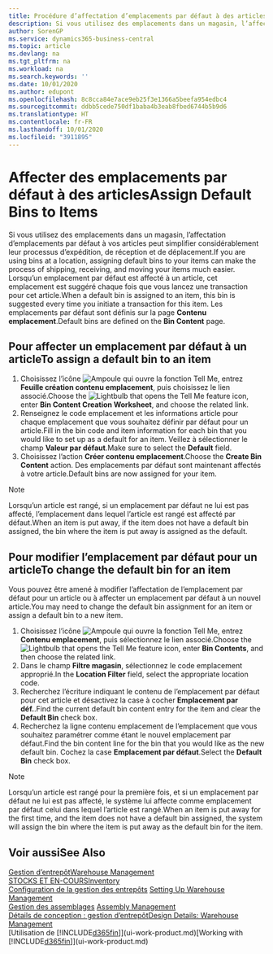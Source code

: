 ```yaml
---
title: Procédure d’affectation d’emplacements par défaut à des articles | Microsoft Docs
description: Si vous utilisez des emplacements dans un magasin, l’affectation d’emplacements par défaut à vos articles peut simplifier considérablement leur processus d’expédition, de réception et de déplacement. Lorsqu’un emplacement par défaut est affecté à un article, cet emplacement est suggéré chaque fois que vous lancez une transaction pour cet article.
author: SorenGP
ms.service: dynamics365-business-central
ms.topic: article
ms.devlang: na
ms.tgt_pltfrm: na
ms.workload: na
ms.search.keywords: ''
ms.date: 10/01/2020
ms.author: edupont
ms.openlocfilehash: 8c8cca84e7ace9eb25f3e1366a5beefa954edbc4
ms.sourcegitcommit: ddbb5cede750df1baba4b3eab8fbed6744b5b9d6
ms.translationtype: HT
ms.contentlocale: fr-FR
ms.lasthandoff: 10/01/2020
ms.locfileid: "3911895"
---
```

# <a name="assign-default-bins-to-items"></a><span data-ttu-id="b38ab-104">Affecter des emplacements par défaut à des articles</span><span class="sxs-lookup"><span data-stu-id="b38ab-104">Assign Default Bins to Items</span></span>
<span data-ttu-id="b38ab-105">Si vous utilisez des emplacements dans un magasin, l’affectation d’emplacements par défaut à vos articles peut simplifier considérablement leur processus d’expédition, de réception et de déplacement.</span><span class="sxs-lookup"><span data-stu-id="b38ab-105">If you are using bins at a location, assigning default bins to your items can make the process of shipping, receiving, and moving your items much easier.</span></span> <span data-ttu-id="b38ab-106">Lorsqu’un emplacement par défaut est affecté à un article, cet emplacement est suggéré chaque fois que vous lancez une transaction pour cet article.</span><span class="sxs-lookup"><span data-stu-id="b38ab-106">When a default bin is assigned to an item, this bin is suggested every time you initiate a transaction for this item.</span></span> <span data-ttu-id="b38ab-107">Les emplacements par défaut sont définis sur la page **Contenu emplacement**.</span><span class="sxs-lookup"><span data-stu-id="b38ab-107">Default bins are defined on the **Bin Content** page.</span></span>  

## <a name="to-assign-a-default-bin-to-an-item"></a><span data-ttu-id="b38ab-108">Pour affecter un emplacement par défaut à un article</span><span class="sxs-lookup"><span data-stu-id="b38ab-108">To assign a default bin to an item</span></span>
1.  <span data-ttu-id="b38ab-109">Choisissez l’icône ![Ampoule qui ouvre la fonction Tell Me](media/ui-search/search_small.png "Dites-moi ce que vous voulez faire"), entrez **Feuille création contenu emplacement**, puis choisissez le lien associé.</span><span class="sxs-lookup"><span data-stu-id="b38ab-109">Choose the ![Lightbulb that opens the Tell Me feature](media/ui-search/search_small.png "Tell me what you want to do") icon, enter **Bin Content Creation Worksheet**, and choose the related link.</span></span>  
2.  <span data-ttu-id="b38ab-110">Renseignez le code emplacement et les informations article pour chaque emplacement que vous souhaitez définir par défaut pour un article.</span><span class="sxs-lookup"><span data-stu-id="b38ab-110">Fill in the bin code and item information for each bin that you would like to set up as a default for an item.</span></span> <span data-ttu-id="b38ab-111">Veillez à sélectionner le champ **Valeur par défaut**.</span><span class="sxs-lookup"><span data-stu-id="b38ab-111">Make sure to select the **Default** field.</span></span>  
3.  <span data-ttu-id="b38ab-112">Choisissez l’action **Créer contenu emplacement**.</span><span class="sxs-lookup"><span data-stu-id="b38ab-112">Choose the **Create Bin Content** action.</span></span> <span data-ttu-id="b38ab-113">Des emplacements par défaut sont maintenant affectés à votre article.</span><span class="sxs-lookup"><span data-stu-id="b38ab-113">Default bins are now assigned for your item.</span></span>  

> [!NOTE]  
>  <span data-ttu-id="b38ab-114">Lorsqu’un article est rangé, si un emplacement par défaut ne lui est pas affecté, l’emplacement dans lequel l’article est rangé est affecté par défaut.</span><span class="sxs-lookup"><span data-stu-id="b38ab-114">When an item is put away, if the item does not have a default bin assigned, the bin where the item is put away is assigned as the default.</span></span>  

## <a name="to-change-the-default-bin-for-an-item"></a><span data-ttu-id="b38ab-115">Pour modifier l’emplacement par défaut pour un article</span><span class="sxs-lookup"><span data-stu-id="b38ab-115">To change the default bin for an item</span></span>  
<span data-ttu-id="b38ab-116">Vous pouvez être amené à modifier l’affectation de l’emplacement par défaut pour un article ou à affecter un emplacement par défaut à un nouvel article.</span><span class="sxs-lookup"><span data-stu-id="b38ab-116">You may need to change the default bin assignment for an item or assign a default bin to a new item.</span></span>    
1.  <span data-ttu-id="b38ab-117">Choisissez l’icône ![Ampoule qui ouvre la fonction Tell Me](media/ui-search/search_small.png "Dites-moi ce que vous voulez faire"), entrez **Contenu emplacement**, puis sélectionnez le lien associé.</span><span class="sxs-lookup"><span data-stu-id="b38ab-117">Choose the ![Lightbulb that opens the Tell Me feature](media/ui-search/search_small.png "Tell me what you want to do") icon, enter **Bin Contents**, and then choose the related link.</span></span>  
2.  <span data-ttu-id="b38ab-118">Dans le champ **Filtre magasin**, sélectionnez le code emplacement approprié.</span><span class="sxs-lookup"><span data-stu-id="b38ab-118">In the **Location Filter** field, select the appropriate location code.</span></span>  
3.  <span data-ttu-id="b38ab-119">Recherchez l’écriture indiquant le contenu de l’emplacement par défaut pour cet article et désactivez la case à cocher **Emplacement par déf.**.</span><span class="sxs-lookup"><span data-stu-id="b38ab-119">Find the current default bin content entry for the item and clear the **Default Bin** check box.</span></span>  
4.  <span data-ttu-id="b38ab-120">Recherchez la ligne contenu emplacement de l’emplacement que vous souhaitez paramétrer comme étant le nouvel emplacement par défaut.</span><span class="sxs-lookup"><span data-stu-id="b38ab-120">Find the bin content line for the bin that you would like as the new default bin.</span></span> <span data-ttu-id="b38ab-121">Cochez la case **Emplacement par défaut**.</span><span class="sxs-lookup"><span data-stu-id="b38ab-121">Select the **Default Bin** check box.</span></span>  

> [!NOTE]  
>  <span data-ttu-id="b38ab-122">Lorsqu’un article est rangé pour la première fois, et si un emplacement par défaut ne lui est pas affecté, le système lui affecte comme emplacement par défaut celui dans lequel l’article est rangé.</span><span class="sxs-lookup"><span data-stu-id="b38ab-122">When an item is put away for the first time, and the item does not have a default bin assigned, the system will assign the bin where the item is put away as the default bin for the item.</span></span>  

## <a name="see-also"></a><span data-ttu-id="b38ab-123">Voir aussi</span><span class="sxs-lookup"><span data-stu-id="b38ab-123">See Also</span></span>  
[<span data-ttu-id="b38ab-124">Gestion d’entrepôt</span><span class="sxs-lookup"><span data-stu-id="b38ab-124">Warehouse Management</span></span>](warehouse-manage-warehouse.md)  
[<span data-ttu-id="b38ab-125">STOCKS ET EN-COURS</span><span class="sxs-lookup"><span data-stu-id="b38ab-125">Inventory</span></span>](inventory-manage-inventory.md)  
<span data-ttu-id="b38ab-126">[Configuration de la gestion des entrepôts](warehouse-setup-warehouse.md)   </span><span class="sxs-lookup"><span data-stu-id="b38ab-126">[Setting Up Warehouse Management](warehouse-setup-warehouse.md)   </span></span>  
<span data-ttu-id="b38ab-127">[Gestion des assemblages](assembly-assemble-items.md)  </span><span class="sxs-lookup"><span data-stu-id="b38ab-127">[Assembly Management](assembly-assemble-items.md)  </span></span>  
[<span data-ttu-id="b38ab-128">Détails de conception : gestion d’entrepôt</span><span class="sxs-lookup"><span data-stu-id="b38ab-128">Design Details: Warehouse Management</span></span>](design-details-warehouse-management.md)  
<span data-ttu-id="b38ab-129">[Utilisation de [!INCLUDE[d365fin](includes/d365fin_md.md)]](ui-work-product.md)</span><span class="sxs-lookup"><span data-stu-id="b38ab-129">[Working with [!INCLUDE[d365fin](includes/d365fin_md.md)]](ui-work-product.md)</span></span>
